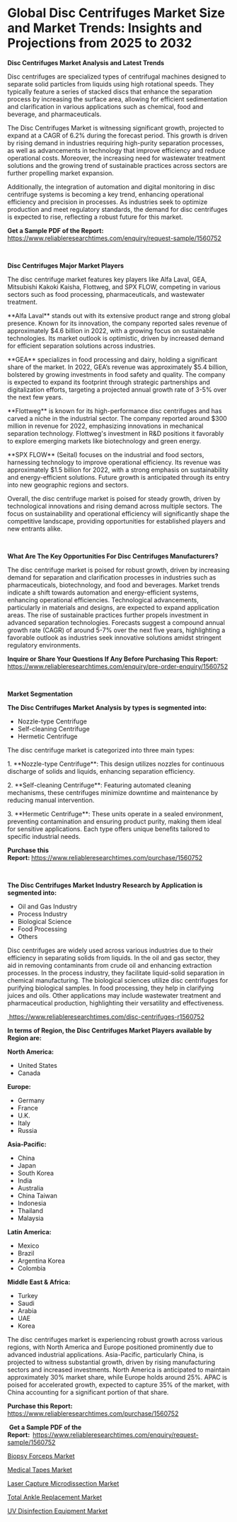 <p><h1>Global Disc Centrifuges Market Size and Market Trends: Insights and Projections from 2025 to 2032</h1></p><p><strong>Disc Centrifuges Market Analysis and Latest Trends</strong></p>
<p><p>Disc centrifuges are specialized types of centrifugal machines designed to separate solid particles from liquids using high rotational speeds. They typically feature a series of stacked discs that enhance the separation process by increasing the surface area, allowing for efficient sedimentation and clarification in various applications such as chemical, food and beverage, and pharmaceuticals. </p><p>The Disc Centrifuges Market is witnessing significant growth, projected to expand at a CAGR of 6.2% during the forecast period. This growth is driven by rising demand in industries requiring high-purity separation processes, as well as advancements in technology that improve efficiency and reduce operational costs. Moreover, the increasing need for wastewater treatment solutions and the growing trend of sustainable practices across sectors are further propelling market expansion. </p><p>Additionally, the integration of automation and digital monitoring in disc centrifuge systems is becoming a key trend, enhancing operational efficiency and precision in processes. As industries seek to optimize production and meet regulatory standards, the demand for disc centrifuges is expected to rise, reflecting a robust future for this market.</p></p>
<p><strong>Get a Sample PDF of the Report:&nbsp;</strong> <a href="https://www.reliableresearchtimes.com/enquiry/request-sample/1560752?utm_campaign=3522&utm_medium=2&utm_source=Github&utm_content=ia&utm_term=08042025&utm_id=disc-centrifuges">https://www.reliableresearchtimes.com/enquiry/request-sample/1560752</a></p>
<p>&nbsp;</p>
<p><strong>Disc Centrifuges Major Market Players</strong></p>
<p><p>The disc centrifuge market features key players like Alfa Laval, GEA, Mitsubishi Kakoki Kaisha, Flottweg, and SPX FLOW, competing in various sectors such as food processing, pharmaceuticals, and wastewater treatment.</p><p>**Alfa Laval** stands out with its extensive product range and strong global presence. Known for its innovation, the company reported sales revenue of approximately $4.6 billion in 2022, with a growing focus on sustainable technologies. Its market outlook is optimistic, driven by increased demand for efficient separation solutions across industries.</p><p>**GEA** specializes in food processing and dairy, holding a significant share of the market. In 2022, GEA’s revenue was approximately $5.4 billion, bolstered by growing investments in food safety and quality. The company is expected to expand its footprint through strategic partnerships and digitalization efforts, targeting a projected annual growth rate of 3-5% over the next few years.</p><p>**Flottweg** is known for its high-performance disc centrifuges and has carved a niche in the industrial sector. The company reported around $300 million in revenue for 2022, emphasizing innovations in mechanical separation technology. Flottweg's investment in R&D positions it favorably to explore emerging markets like biotechnology and green energy.</p><p>**SPX FLOW** (Seital) focuses on the industrial and food sectors, harnessing technology to improve operational efficiency. Its revenue was approximately $1.5 billion for 2022, with a strong emphasis on sustainability and energy-efficient solutions. Future growth is anticipated through its entry into new geographic regions and sectors.</p><p>Overall, the disc centrifuge market is poised for steady growth, driven by technological innovations and rising demand across multiple sectors. The focus on sustainability and operational efficiency will significantly shape the competitive landscape, providing opportunities for established players and new entrants alike.</p></p>
<p>&nbsp;</p>
<p><strong>What Are The Key Opportunities For Disc Centrifuges Manufacturers?</strong></p>
<p><p>The disc centrifuge market is poised for robust growth, driven by increasing demand for separation and clarification processes in industries such as pharmaceuticals, biotechnology, and food and beverages. Market trends indicate a shift towards automation and energy-efficient systems, enhancing operational efficiencies. Technological advancements, particularly in materials and designs, are expected to expand application areas. The rise of sustainable practices further propels investment in advanced separation technologies. Forecasts suggest a compound annual growth rate (CAGR) of around 5-7% over the next five years, highlighting a favorable outlook as industries seek innovative solutions amidst stringent regulatory environments.</p></p>
<p><strong>Inquire or Share Your Questions If Any Before Purchasing This Report:</strong> <a href="https://www.reliableresearchtimes.com/enquiry/pre-order-enquiry/1560752?utm_campaign=3522&utm_medium=2&utm_source=Github&utm_content=ia&utm_term=08042025&utm_id=disc-centrifuges">https://www.reliableresearchtimes.com/enquiry/pre-order-enquiry/1560752</a></p>
<p>&nbsp;</p>
<p><strong>Market Segmentation</strong></p>
<p><strong>The Disc Centrifuges Market Analysis by types is segmented into:</strong></p>
<p><ul><li>Nozzle-type Centrifuge</li><li>Self-cleaning Centrifuge</li><li>Hermetic Centrifuge</li></ul></p>
<p><p>The disc centrifuge market is categorized into three main types: </p><p>1. **Nozzle-type Centrifuge**: This design utilizes nozzles for continuous discharge of solids and liquids, enhancing separation efficiency. </p><p>2. **Self-cleaning Centrifuge**: Featuring automated cleaning mechanisms, these centrifuges minimize downtime and maintenance by reducing manual intervention. </p><p>3. **Hermetic Centrifuge**: These units operate in a sealed environment, preventing contamination and ensuring product purity, making them ideal for sensitive applications. Each type offers unique benefits tailored to specific industrial needs.</p></p>
<p><strong>Purchase this Report:&nbsp;</strong><a href="https://www.reliableresearchtimes.com/purchase/1560752?utm_campaign=3522&utm_medium=2&utm_source=Github&utm_content=ia&utm_term=08042025&utm_id=disc-centrifuges">https://www.reliableresearchtimes.com/purchase/1560752</a></p>
<p>&nbsp;</p>
<p><strong>The Disc Centrifuges Market Industry Research by Application is segmented into:</strong></p>
<p><ul><li>Oil and Gas Industry</li><li>Process Industry</li><li>Biological Science</li><li>Food Processing</li><li>Others</li></ul></p>
<p><p>Disc centrifuges are widely used across various industries due to their efficiency in separating solids from liquids. In the oil and gas sector, they aid in removing contaminants from crude oil and enhancing extraction processes. In the process industry, they facilitate liquid-solid separation in chemical manufacturing. The biological sciences utilize disc centrifuges for purifying biological samples. In food processing, they help in clarifying juices and oils. Other applications may include wastewater treatment and pharmaceutical production, highlighting their versatility and effectiveness.</p></p>
<p><a href="https://www.reliableresearchtimes.com/disc-centrifuges-r1560752?utm_campaign=3522&utm_medium=2&utm_source=Github&utm_content=ia&utm_term=08042025&utm_id=disc-centrifuges">&nbsp;https://www.reliableresearchtimes.com/disc-centrifuges-r1560752</a></p>
<p><strong>In terms of Region, the Disc Centrifuges Market Players available by Region are:</strong></p>
<p>
    <p> <strong> North America: </strong>
        <ul>
            <li>United States</li>
            <li>Canada</li>
        </ul>
        </p> 
    <p> <strong> Europe: </strong>
        <ul>
            <li>Germany</li>
            <li>France</li>
            <li>U.K.</li>
            <li>Italy</li>
            <li>Russia</li>
        </ul>
        </p> 
    <p> <strong> Asia-Pacific: </strong>
        <ul>
            <li>China</li>
            <li>Japan</li>
            <li>South Korea</li>
            <li>India</li>
            <li>Australia</li>
            <li>China Taiwan</li>
            <li>Indonesia</li>
            <li>Thailand</li>
            <li>Malaysia</li>
        </ul>
        </p> 
    <p> <strong> Latin America: </strong>
        <ul>
            <li>Mexico</li>
            <li>Brazil</li>
            <li>Argentina Korea</li>
            <li>Colombia</li>
        </ul>
        </p> 
    <p> <strong> Middle East & Africa: </strong>
        <ul>
            <li>Turkey</li>
            <li>Saudi</li>
            <li>Arabia</li>
            <li>UAE</li>
            <li>Korea</li>
        </ul>
    </p>
    </p>
<p><p>The disc centrifuges market is experiencing robust growth across various regions, with North America and Europe positioned prominently due to advanced industrial applications. Asia-Pacific, particularly China, is projected to witness substantial growth, driven by rising manufacturing sectors and increased investments. North America is anticipated to maintain approximately 30% market share, while Europe holds around 25%. APAC is poised for accelerated growth, expected to capture 35% of the market, with China accounting for a significant portion of that share.</p></p>
<p><strong>Purchase this Report: </strong><a href="https://www.reliableresearchtimes.com/purchase/1560752?utm_campaign=3522&utm_medium=2&utm_source=Github&utm_content=ia&utm_term=08042025&utm_id=disc-centrifuges">https://www.reliableresearchtimes.com/purchase/1560752</a></p>
<p>&nbsp;<strong>Get a Sample PDF of the Report:&nbsp;&nbsp;</strong><a href="https://www.reliableresearchtimes.com/enquiry/request-sample/1560752?utm_campaign=3522&utm_medium=2&utm_source=Github&utm_content=ia&utm_term=08042025&utm_id=disc-centrifuges">https://www.reliableresearchtimes.com/enquiry/request-sample/1560752</a></p>
<p><strong></strong></p>
<p><p><a href="https://www.linkedin.com/pulse/biopsy-forceps-market-dynamics-future-growth-prediction-bhdvc?utm_campaign=3522&utm_medium=2&utm_source=Github&utm_content=ia&utm_term=08042025&utm_id=disc-centrifuges">Biopsy Forceps Market</a></p><p><a href="https://www.linkedin.com/pulse/key-trends-driving-medical-tapes-market-growth-104-cagr-opikc?utm_campaign=3522&utm_medium=2&utm_source=Github&utm_content=ia&utm_term=08042025&utm_id=disc-centrifuges">Medical Tapes Market</a></p><p><a href="https://www.linkedin.com/pulse/laser-capture-microdissection-market-predictions-taking-consideration-gwaqc?utm_campaign=3522&utm_medium=2&utm_source=Github&utm_content=ia&utm_term=08042025&utm_id=disc-centrifuges">Laser Capture Microdissection Market</a></p><p><a href="https://www.linkedin.com/pulse/global-total-ankle-replacement-market-forecast-2025-wcc5c?utm_campaign=3522&utm_medium=2&utm_source=Github&utm_content=ia&utm_term=08042025&utm_id=disc-centrifuges">Total Ankle Replacement Market</a></p><p><a href="https://www.linkedin.com/pulse/accelerated-growth-uv-disinfection-equipment-market-2025-2032-tgw8c?utm_campaign=3522&utm_medium=2&utm_source=Github&utm_content=ia&utm_term=08042025&utm_id=disc-centrifuges">UV Disinfection Equipment Market</a></p></p>